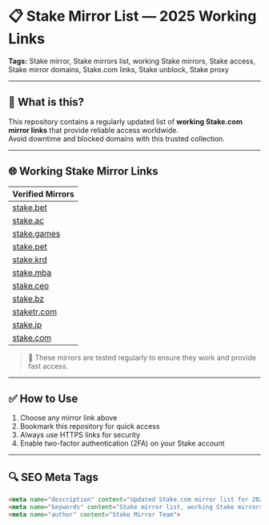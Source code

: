 # 📋 Stake Mirror List — 2025 Working Links

**Tags:** Stake mirror, Stake mirrors list, working Stake mirrors, Stake access, Stake mirror domains, Stake.com links, Stake unblock, Stake proxy

---

## 🔎 What is this?

This repository contains a regularly updated list of **working Stake.com mirror links** that provide reliable access worldwide.  
Avoid downtime and blocked domains with this trusted collection.

---

## 🌐 Working Stake Mirror Links

| Verified Mirrors                       |
|---------------------------------------|
| [stake.bet](https://stake.bet/?c=E21eRDVa)         |
| [stake.ac](https://stake.ac/?c=E21eRDVa)           |
| [stake.games](https://stake.games/?c=E21eRDVa)     |
| [stake.pet](https://stake.pet/?c=E21eRDVa)         |
| [stake.krd](https://stake.krd/?c=E21eRDVa)         |
| [stake.mba](https://stake.mba/?c=E21eRDVa)         |
| [stake.ceo](https://stake.ceo/?c=E21eRDVa)         |
| [stake.bz](https://stake.bz/?c=E21eRDVa)           |
| [staketr.com](https://staketr.com/?c=E21eRDVa)     |
| [stake.jp](https://stake.jp/?c=E21eRDVa)           |
| [stake.com](https://stake.com/?c=E21eRDVa)         |

> 🔄 These mirrors are tested regularly to ensure they work and provide fast access.

---

## ✅ How to Use

1. Choose any mirror link above  
2. Bookmark this repository for quick access  
3. Always use HTTPS links for security  
4. Enable two-factor authentication (2FA) on your Stake account

---

## 🔍 SEO Meta Tags

```html
<meta name="description" content="Updated Stake.com mirror list for 2025 with working and verified links. Access Stake anywhere safely and quickly.">
<meta name="keywords" content="Stake mirror list, working Stake mirrors, Stake access, Stake.com mirrors 2025, Stake unblock links, Stake proxy domains">
<meta name="author" content="Stake Mirror Team">
